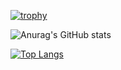 <!-- GitHub Readme Stats -->
[![trophy](https://github-profile-trophy.vercel.app/?username=suke0828)](https://github.com/ryo-ma/github-profile-trophy)

![Anurag's GitHub stats](https://github-readme-stats.vercel.app/api?username=suke0828&count_private=true&show_icons=true)

[![Top Langs](https://github-readme-stats.vercel.app/api/top-langs/?username=suke0828)](https://github.com/anuraghazra/github-readme-stats)
